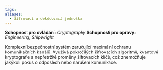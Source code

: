 ```yaml
---
tags: 
aliases:
  - Šifrovací a dekódovací jednotka
---
```

**Schopnost pro ovládání:** *Cryptography*
**Schopnosti pro opravy:**  *Engineering, Shipwright*

Komplexní bezpečnostní systém zaručující maximální ochranu komunikačních kanálů. Využívá pokročilých šifrovacích algoritmů, kvantové kryptografie a nepřetržité proměny šifrovacích klíčů, což znemožňuje jakýkoli pokus o odposlech nebo narušení komunikace.